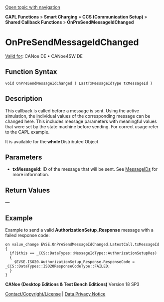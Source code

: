 [Open topic with navigation](../../../../../CANoeDEFamily.htm#Topics/CAPLFunctions/SmartCharging/Callbacks/CAPLfunctionSCCOnPreSendMessageIdChanged.md)

**CAPL Functions** » **Smart Charging** » **CCS (Communication Setup)** » **Shared Callback Functions** » **OnPreSendMessageIdChanged**

# OnPreSendMessageIdChanged

[Valid for](../../../Shared/FeatureAvailability.md):  CANoe DE • CANoe4SW DE

## Function Syntax

```plaintext
void OnPreSendMessageIdChanged ( LastTxMessageIdType txMessageId )
```

## Description

This callback is called before a message is sent. Using the active simulation, the individual values of the corresponding message can be changed here. This includes message parameters with meaningful values that were set by the state machine before sending. For correct usage refer to the CAPL example.

It is available for the **whole** Distributed Object.

## Parameters

- **txMessageId**: ID of the message that will be sent. See [MessageIDs](SCC_MessageID.md) for more information.

## Return Values

—

## Example

Example to send a valid **AuthorizationSetup_Response** message with a failed response code:

```plaintext
on value_change EVSE.OnPreSendMessageIdChanged.LatestCall.txMessageId
{
  if($this == _CCS::DataTypes::MessageIdType::AuthorizationSetupRes)
  {
    $EVSE.ISO20.AuthorizationSetup_Response.ResponseCode = _CCS::DataTypes::ISO20ResponseCodeType::FAILED;
  }
}
```

**CANoe (Desktop Editions & Test Bench Editions)** Version 18 SP3

[Contact/Copyright/License](../../../Shared/ContactCopyrightLicense.md) | [Data Privacy Notice](https://www.vector.com/int/en/company/get-info/privacy-policy/)
